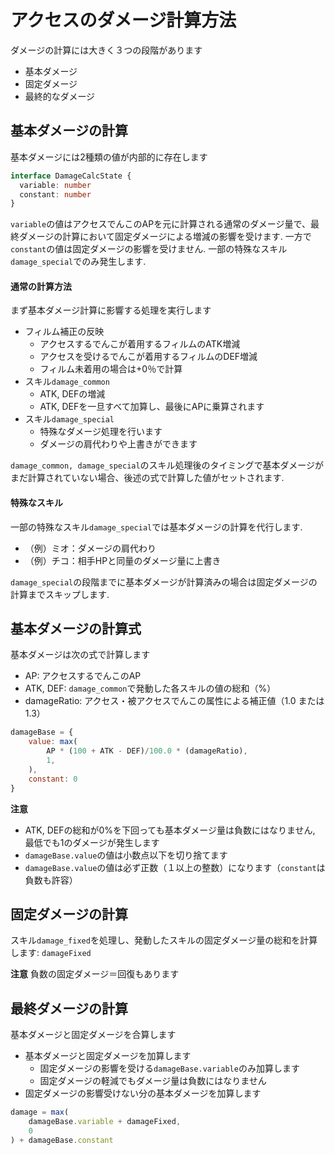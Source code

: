 # アクセスのダメージ計算方法

ダメージの計算には大きく３つの段階があります
- 基本ダメージ
- 固定ダメージ
- 最終的なダメージ

## 基本ダメージの計算

基本ダメージには2種類の値が内部的に存在します
```ts
interface DamageCalcState {
  variable: number
  constant: number
}
```

`variable`の値はアクセスでんこのAPを元に計算される通常のダメージ量で、最終ダメージの計算において固定ダメージによる増減の影響を受けます. 一方で`constant`の値は固定ダメージの影響を受けません. 一部の特殊なスキル`damage_special`でのみ発生します.


#### 通常の計算方法
まず基本ダメージ計算に影響する処理を実行します

- フィルム補正の反映
  - アクセスするでんこが着用するフィルムのATK増減
  - アクセスを受けるでんこが着用するフィルムのDEF増減
  - フィルム未着用の場合は+0％で計算
- スキル`damage_common` 
  - ATK, DEFの増減
  - ATK, DEFを一旦すべて加算し、最後にAPに乗算されます
- スキル`damage_special` 
  - 特殊なダメージ処理を行います
  - ダメージの肩代わりや上書きができます

`damage_common, damage_special`のスキル処理後のタイミングで基本ダメージがまだ計算されていない場合、後述の式で計算した値がセットされます.

#### 特殊なスキル

一部の特殊なスキル`damage_special`では基本ダメージの計算を代行します.
- （例）ミオ：ダメージの肩代わり  
- （例）チコ：相手HPと同量のダメージ量に上書き  

`damage_special`の段階までに基本ダメージが計算済みの場合は固定ダメージの計算までスキップします.

## 基本ダメージの計算式

基本ダメージは次の式で計算します

- AP: アクセスするでんこのAP
- ATK, DEF: `damage_common`で発動した各スキルの値の総和（%）
- damageRatio: アクセス・被アクセスでんこの属性による補正値（1.0 または 1.3）

```js
damageBase = {
    value: max(
        AP * (100 + ATK - DEF)/100.0 * (damageRatio),
        1,
    ),
    constant: 0
}
```

**注意**
- ATK, DEFの総和が0%を下回っても基本ダメージ量は負数にはなりません, 最低でも1のダメージが発生します
- `damageBase.value`の値は小数点以下を切り捨てます
- `damageBase.value`の値は必ず正数（１以上の整数）になります（`constant`は負数も許容）

## 固定ダメージの計算

スキル`damage_fixed`を処理し、発動したスキルの固定ダメージ量の総和を計算します: `damageFixed`

**注意**
負数の固定ダメージ＝回復もあります  

## 最終ダメージの計算
基本ダメージと固定ダメージを合算します

- 基本ダメージと固定ダメージを加算します
  - 固定ダメージの影響を受ける`damageBase.variable`のみ加算します
  - 固定ダメージの軽減でもダメージ量は負数にはなりません
- 固定ダメージの影響受けない分の基本ダメージを加算します

```js
damage = max(
    damageBase.variable + damageFixed,
    0
) + damageBase.constant
```
